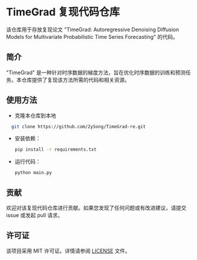 # TimeGrad 复现代码仓库

该仓库用于存放复现论文 "TimeGrad: Autoregressive Denoising Diffusion Models for Multivariate Probabilistic Time Series Forecasting" 的代码。

## 简介

"TimeGrad" 是一种针对时序数据的梯度方法，旨在优化时序数据的训练和预测任务。本仓库提供了复现该方法所需的代码和相关资源。

## 使用方法

* 克隆本仓库到本地

```bash
  git clone https://github.com/2ySong/TimeGrad-re.git
```

* 安装依赖：

  ```bash
  pip install -r requirements.txt
  ```
* 运行代码：

  ```bash
  python main.py
  ```

## 贡献

欢迎对该复现代码仓库进行贡献。如果您发现了任何问题或有改进建议，请提交 issue 或发起 pull 请求。

## 许可证

该项目采用 MIT 许可证。详情请参阅 [LICENSE](LICENSE) 文件。
